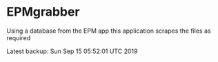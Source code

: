 # EPMgrabber
Using a database from the EPM app this application scrapes the files as required


Latest backup: Sun Sep 15 05:52:01 UTC 2019
